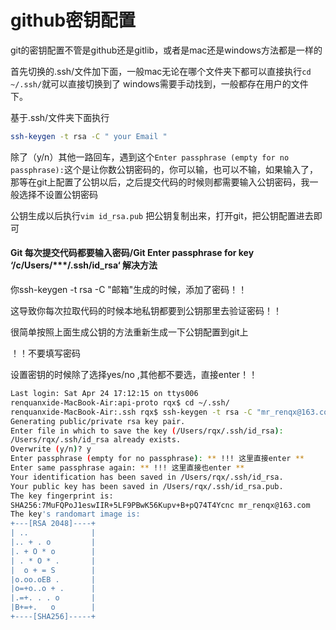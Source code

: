 # github密钥配置

git的密钥配置不管是github还是gitlib，或者是mac还是windows方法都是一样的

首先切换的.ssh/文件加下面，一般mac无论在哪个文件夹下都可以直接执行`cd ~/.ssh/`就可以直接切换到了
windows需要手动找到，一般都存在用户的文件下。

基于.ssh/文件夹下面执行

```bash
ssh-keygen -t rsa -C " your Email "
```

除了（y/n）其他一路回车，遇到这个`Enter passphrase (empty for no passphrase):`这个是让你数公钥密码的，你可以输，也可以不输，如果输入了，那等在git上配置了公钥以后，之后提交代码的时候则都需要输入公钥密码，我一般选择不设置公钥密码

公钥生成以后执行`vim id_rsa.pub`
把公钥复制出来，打开git，把公钥配置进去即可

#### Git 每次提交代码都要输入密码/Git Enter passphrase for key ‘/c/Users/***/.ssh/id_rsa‘ 解决方法

你ssh-keygen -t rsa -C "邮箱"生成的时候，添加了密码！！

这导致你每次拉取代码的时候本地私钥都要到公钥那里去验证密码！！

很简单按照上面生成公钥的方法重新生成一下公钥配置到git上

！！不要填写密码

设置密钥的时候除了选择yes/no ,其他都不要选，直接enter！！


```bash
Last login: Sat Apr 24 17:12:15 on ttys006
renquanxide-MacBook-Air:api-proto rqx$ cd ~/.ssh/
renquanxide-MacBook-Air:.ssh rqx$ ssh-keygen -t rsa -C "mr_renqx@163.com"
Generating public/private rsa key pair.
Enter file in which to save the key (/Users/rqx/.ssh/id_rsa): 
/Users/rqx/.ssh/id_rsa already exists.
Overwrite (y/n)? y
Enter passphrase (empty for no passphrase): ** !!! 这里直接enter **
Enter same passphrase again: ** !!! 这里直接也enter **
Your identification has been saved in /Users/rqx/.ssh/id_rsa.
Your public key has been saved in /Users/rqx/.ssh/id_rsa.pub.
The key fingerprint is:
SHA256:7MuFQPoJ1eswIIR+5LF9PBwK56Kupv+B+pQ74T4Ycnc mr_renqx@163.com
The key's randomart image is:
+---[RSA 2048]----+
| ..              |
|.. + . o         |
|. + O * o        |
| . * O * .       |
|  o + = S        |
|o.oo.oEB .       |
|o=+o..o + .      |
|.=+. . . o       |
|B+=+.   o        |
+----[SHA256]-----+
```

